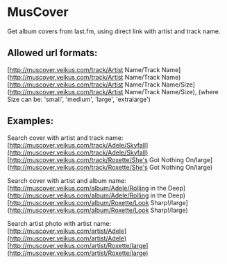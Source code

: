 MusCover
========
Get album covers from last.fm, using direct link with artist and track name.

Allowed url formats:
--------------------
[http://muscover.veikus.com/track/Artist Name/Track Name](http://muscover.veikus.com/track/Artist Name/Track Name)  
[http://muscover.veikus.com/track/Artist Name/Track Name/Size](http://muscover.veikus.com/track/Artist Name/Track Name/Size),  (where Size can be: 'small', 'medium', 'large', 'extralarge')

Examples:
----------
Search cover with artist and track name:   
[http://muscover.veikus.com/track/Adele/Skyfall](http://muscover.veikus.com/track/Adele/Skyfall)  
[http://muscover.veikus.com/track/Roxette/She's Got Nothing On/large](http://muscover.veikus.com/track/Roxette/She's Got Nothing On/large)

Search cover with artist and album name:  
[http://muscover.veikus.com/album/Adele/Rolling in the Deep](http://muscover.veikus.com/album/Adele/Rolling in the Deep)  
[http://muscover.veikus.com/album/Roxette/Look Sharp!/large](http://muscover.veikus.com/album/Roxette/Look Sharp!/large)

Search artist photo with artist name:  
[http://muscover.veikus.com/artist/Adele](http://muscover.veikus.com/artist/Adele)  
[http://muscover.veikus.com/artist/Roxette/large](http://muscover.veikus.com/artist/Roxette/large)
